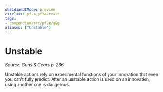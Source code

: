 ```yaml
---
obsidianUIMode: preview
cssclass: pf2e,pf2e-trait
tags:
- compendium/src/pf2e/g&g
aliases: ["Unstable"]
---
```

# Unstable  
*Source: Guns & Gears p. 236*  

Unstable actions rely on experimental functions of your innovation that even you can't fully predict. After an unstable action is used on an innovation, using another one is dangerous.